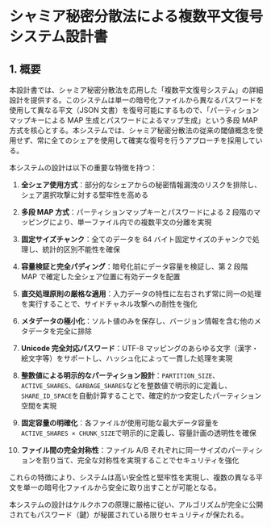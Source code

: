 # シャミア秘密分散法による複数平文復号システム設計書

## 1. 概要

本設計書では、シャミア秘密分散法を応用した「複数平文復号システム」の詳細設計を提供する。このシステムは単一の暗号化ファイルから異なるパスワードを使用して異なる平文（JSON 文書）を復号可能にするもので、「パーティションマップキーによる MAP 生成とパスワードによるマップ生成」という多段 MAP 方式を核心とする。本システムでは、シャミア秘密分散法の従来の閾値概念を使用せず、常に全てのシェアを使用して確実な復号を行うアプローチを採用している。

本システムの設計は以下の重要な特徴を持つ：

1. **全シェア使用方式**：部分的なシェアからの秘密情報漏洩のリスクを排除し、シェア選択攻撃に対する堅牢性を高める

2. **多段 MAP 方式**：パーティションマップキーとパスワードによる 2 段階のマッピングにより、単一ファイル内での複数平文の分離を実現

3. **固定サイズチャンク**：全てのデータを 64 バイト固定サイズのチャンクで処理し、統計的区別不能性を確保

4. **容量検証と完全パディング**：暗号化前にデータ容量を検証し、第 2 段階 MAP で確定した全シェア位置に有効データを配置

5. **直交処理原則の厳格な適用**：入力データの特性に左右されず常に同一の処理を実行することで、サイドチャネル攻撃への耐性を強化

6. **メタデータの極小化**：ソルト値のみを保存し、バージョン情報を含む他のメタデータを完全に排除

7. **Unicode 完全対応パスワード**：UTF-8 マッピングのあらゆる文字（漢字・絵文字等）をサポートし、ハッシュ化によって一貫した処理を実現

8. **整数値による明示的なパーティション設計**：`PARTITION_SIZE`、`ACTIVE_SHARES`、`GARBAGE_SHARES`などを整数値で明示的に定義し、`SHARE_ID_SPACE`を自動計算することで、確定的かつ安定したパーティション空間を実現

9. **固定容量の明確化**：各ファイルが使用可能な最大データ容量を`ACTIVE_SHARES × CHUNK_SIZE`で明示的に定義し、容量計画の透明性を確保

10. **ファイル間の完全対称性**：ファイル A/B それぞれに同一サイズのパーティションを割り当て、完全な対称性を実現することでセキュリティを強化

これらの特徴により、システムは高い安全性と堅牢性を実現し、複数の異なる平文を単一の暗号化ファイルから安全に取り出すことが可能となる。

本システムの設計はケルクホフの原理に厳格に従い、アルゴリズムが完全に公開されてもパスワード（鍵）が秘匿されている限りセキュリティが保たれる。
